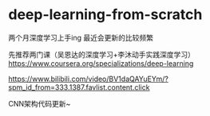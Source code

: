 # deep-learning-from-scratch
两个月深度学习上手ing
最近会更新的比较频繁

先推荐两门课（吴恩达的深度学习+李沐动手实践深度学习）
https://www.coursera.org/specializations/deep-learning

https://www.bilibili.com/video/BV1daQAYuEYm/?spm_id_from=333.1387.favlist.content.click

CNN架构代码更新~
